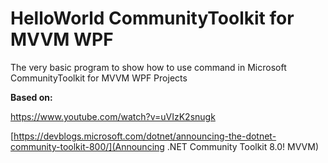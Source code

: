 # HelloWorld CommunityToolkit for MVVM WPF
The very basic program to show how to use command in Microsoft CommunityToolkit for MVVM WPF Projects

**Based on:**

https://www.youtube.com/watch?v=uVIzK2snugk

[https://devblogs.microsoft.com/dotnet/announcing-the-dotnet-community-toolkit-800/](Announcing .NET Community Toolkit 8.0! MVVM)

